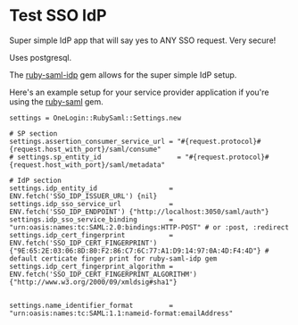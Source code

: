 # Test SSO IdP

Super simple IdP app that will say yes to ANY SSO request. Very secure!

Uses postgresql.

The [ruby-saml-idp](https://github.com/lawrencepit/ruby-saml-idp) gem allows for the super simple IdP setup.

Here's an example setup for your service provider application if you're using the [ruby-saml](https://github.com/onelogin/ruby-saml) gem.

```
settings = OneLogin::RubySaml::Settings.new

# SP section
settings.assertion_consumer_service_url = "#{request.protocol}#{request.host_with_port}/saml/consume"
# settings.sp_entity_id                   = "#{request.protocol}#{request.host_with_port}/saml/metadata"

# IdP section
settings.idp_entity_id                  = ENV.fetch('SSO_IDP_ISSUER_URL') {nil}
settings.idp_sso_service_url            = ENV.fetch('SSO_IDP_ENDPOINT') {"http://localhost:3050/saml/auth"}
settings.idp_sso_service_binding        = "urn:oasis:names:tc:SAML:2.0:bindings:HTTP-POST" # or :post, :redirect
settings.idp_cert_fingerprint           = ENV.fetch('SSO_IDP_CERT_FINGERPRINT') {"9E:65:2E:03:06:8D:80:F2:86:C7:6C:77:A1:D9:14:97:0A:4D:F4:4D"} # default certicate finger print for ruby-saml-idp gem
settings.idp_cert_fingerprint_algorithm = ENV.fetch('SSO_IDP_CERT_FINGERPRINT_ALGORITHM') {"http://www.w3.org/2000/09/xmldsig#sha1"}


settings.name_identifier_format         = "urn:oasis:names:tc:SAML:1.1:nameid-format:emailAddress"
```
